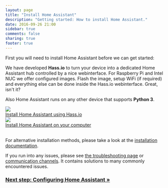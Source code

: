 ```yaml
---
layout: page
title: "Install Home Assistant"
description: "Getting started: How to install Home Assistant."
date: 2016-09-26 21:00
sidebar: true
comments: false
sharing: true
footer: true
---
```


First you will need to install Home Assistant before we can get started:

We have developed **Hass.io** to turn your device into a dedicated Home Assistant hub controlled by a nice webinterface.
For Raspberry Pi and Intel NUC we offer configured images. Flash the image, setup WiFi (if required) and everything else can be done inside the Hass.io webinterface. Great, isn't it?

Also Home Assistant runs on any other device that supports **Python 3**.
<div class="text-center hass-option-cards" markdown="0">
  <a class='option-card' href='/hassio/installation/'>
    <div class='img-container'>
      <img src='/images/supported_brands/home-assistant.png' />
    </div>
    <div class='title'>Install Home Assistant using Hass.io</div>
  </a>
  <a class='option-card' href='/docs/installation/virtualenv/'>
    <div class='img-container'>
      <img src='/images/supported_brands/python.svg' />
    </div>
    <div class='title'>Install Home Assistant on your computer</div>
  </a>
</div>
<br>

For alternative installation methods, please take a look at the [installation documentation](/docs/installation/).

If you run into any issues, please see [the troubleshooting page](/docs/installation/troubleshooting/) or [communication channels](/help/). It contains solutions to many commonly encountered issues.

### [Next step: Configuring Home Assistant &raquo;](/getting-started/configuration/)
